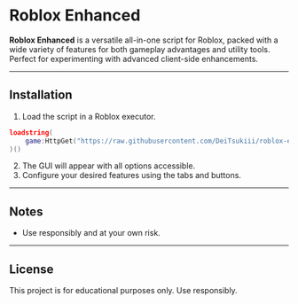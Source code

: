 # Roblox Enhanced

**Roblox Enhanced** is a versatile all-in-one script for Roblox, packed with a wide variety of features for both gameplay advantages and utility tools. Perfect for experimenting with advanced client-side enhancements.

---

## Installation

1. Load the script in a Roblox executor. 

```lua
loadstring(
    game:HttpGet("https://raw.githubusercontent.com/DeiTsukiii/roblox-enhanced/refs/heads/main/main.lua")
)()
```

2. The GUI will appear with all options accessible.  
3. Configure your desired features using the tabs and buttons.  

---

## Notes
- Use responsibly and at your own risk.  

---

## License
This project is for educational purposes only. Use responsibly.
